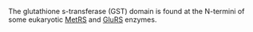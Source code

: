 

The glutathione s-transferase (GST) domain is found at the N-termini of some eukaryotic [MetRS](/class1/met) and [GluRS](/class1/glu3) enzymes.
